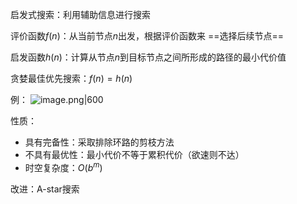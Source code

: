 启发式搜索：利用辅助信息进行搜索

评价函数$f(n)$：从当前节点$n$出发，根据评价函数来 ==选择后续节点==

启发函数$h(n)$：计算从节点$n$到目标节点之间所形成的路径的最小代价值

贪婪最佳优先搜索：$f(n)=h(n)$

例：
![image.png|600](https://s2.loli.net/2023/10/16/SJzmDywehvW4lKX.png)

性质：

+ 具有完备性：采取排除环路的剪枝方法
+ 不具有最优性：最小代价不等于累积代价（欲速则不达）
+ 时空复杂度：$O(b^m)$

改进：A-star搜索

